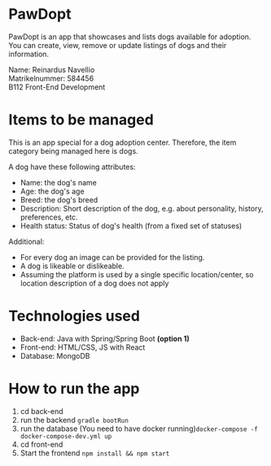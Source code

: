 # PawDopt 

PawDopt is an app that showcases and lists dogs available for adoption. You can create, view, remove or update listings of dogs and their information.

Name: Reinardus Navellio  
Matrikelnummer: 584456  
B112 Front-End Development

# Items to be managed
This is an app special for a dog adoption center. Therefore, the item category being managed here is dogs.

A dog have these following attributes:

- Name: the dog's name
- Age: the dog's age
- Breed: the dog's breed
- Description: Short description of the dog, e.g. about personality, history, preferences, etc.
- Health status: Status of dog's health (from a fixed set of statuses) 

Additional:
- For every dog an image can be provided for the listing. 
- A dog is likeable or dislikeable.
- Assuming the platform is used by a single specific location/center, so location description of a dog does not apply

# Technologies used
- Back-end: Java with Spring/Spring Boot **(option 1)** 
- Front-end: HTML/CSS, JS with React
- Database: MongoDB


# How to run the app
1. cd back-end 
2. run the backend `gradle bootRun`
3. run the database (You need to have docker running)`docker-compose -f docker-compose-dev.yml up`
4. cd front-end
5. Start the frontend `npm install && npm start`


